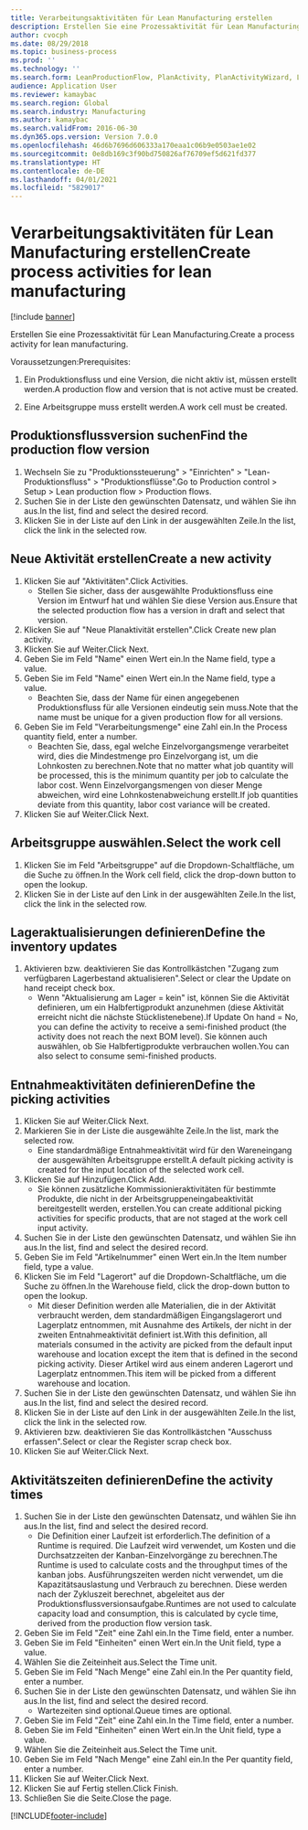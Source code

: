 ```yaml
---
title: Verarbeitungsaktivitäten für Lean Manufacturing erstellen
description: Erstellen Sie eine Prozessaktivität für Lean Manufacturing.
author: cvocph
ms.date: 08/29/2018
ms.topic: business-process
ms.prod: ''
ms.technology: ''
ms.search.form: LeanProductionFlow, PlanActivity, PlanActivityWizard, LeanWorkCellLookup, InventLocationIdLookup, PlanActivityDetails, KanbanJobPickingListPart
audience: Application User
ms.reviewer: kamaybac
ms.search.region: Global
ms.search.industry: Manufacturing
ms.author: kamaybac
ms.search.validFrom: 2016-06-30
ms.dyn365.ops.version: Version 7.0.0
ms.openlocfilehash: 46d6b7696d606333a170eaa1c06b9e0503ae1e02
ms.sourcegitcommit: 0e8db169c3f90bd750826af76709ef5d621fd377
ms.translationtype: HT
ms.contentlocale: de-DE
ms.lasthandoff: 04/01/2021
ms.locfileid: "5829017"
---
```

# <a name="create-process-activities-for-lean-manufacturing"></a><span data-ttu-id="a06de-103">Verarbeitungsaktivitäten für Lean Manufacturing erstellen</span><span class="sxs-lookup"><span data-stu-id="a06de-103">Create process activities for lean manufacturing</span></span>

[!include [banner](../../includes/banner.md)]

<span data-ttu-id="a06de-104">Erstellen Sie eine Prozessaktivität für Lean Manufacturing.</span><span class="sxs-lookup"><span data-stu-id="a06de-104">Create a process activity for lean manufacturing.</span></span> 

<span data-ttu-id="a06de-105">Voraussetzungen:</span><span class="sxs-lookup"><span data-stu-id="a06de-105">Prerequisites:</span></span> 

1. <span data-ttu-id="a06de-106">Ein Produktionsfluss und eine Version, die nicht aktiv ist, müssen erstellt werden.</span><span class="sxs-lookup"><span data-stu-id="a06de-106">A production flow and version that is not active must be created.</span></span>

2. <span data-ttu-id="a06de-107">Eine Arbeitsgruppe muss erstellt werden.</span><span class="sxs-lookup"><span data-stu-id="a06de-107">A work cell must be created.</span></span>


## <a name="find-the-production-flow-version"></a><span data-ttu-id="a06de-108">Produktionsflussversion suchen</span><span class="sxs-lookup"><span data-stu-id="a06de-108">Find the production flow version</span></span>
1. <span data-ttu-id="a06de-109">Wechseln Sie zu "Produktionssteuerung" > "Einrichten" > "Lean-Produktionsfluss" > "Produktionsflüsse".</span><span class="sxs-lookup"><span data-stu-id="a06de-109">Go to Production control > Setup > Lean production flow > Production flows.</span></span>
2. <span data-ttu-id="a06de-110">Suchen Sie in der Liste den gewünschten Datensatz, und wählen Sie ihn aus.</span><span class="sxs-lookup"><span data-stu-id="a06de-110">In the list, find and select the desired record.</span></span>
3. <span data-ttu-id="a06de-111">Klicken Sie in der Liste auf den Link in der ausgewählten Zeile.</span><span class="sxs-lookup"><span data-stu-id="a06de-111">In the list, click the link in the selected row.</span></span>

## <a name="create-a-new-activity"></a><span data-ttu-id="a06de-112">Neue Aktivität erstellen</span><span class="sxs-lookup"><span data-stu-id="a06de-112">Create a new activity</span></span>
1. <span data-ttu-id="a06de-113">Klicken Sie auf "Aktivitäten".</span><span class="sxs-lookup"><span data-stu-id="a06de-113">Click Activities.</span></span>
    * <span data-ttu-id="a06de-114">Stellen Sie sicher, dass der ausgewählte Produktionsfluss eine Version im Entwurf hat und wählen Sie diese Version aus.</span><span class="sxs-lookup"><span data-stu-id="a06de-114">Ensure that the selected production flow has a version in draft and select that version.</span></span>  
2. <span data-ttu-id="a06de-115">Klicken Sie auf "Neue Planaktivität erstellen".</span><span class="sxs-lookup"><span data-stu-id="a06de-115">Click Create new plan activity.</span></span>
3. <span data-ttu-id="a06de-116">Klicken Sie auf Weiter.</span><span class="sxs-lookup"><span data-stu-id="a06de-116">Click Next.</span></span>
4. <span data-ttu-id="a06de-117">Geben Sie im Feld "Name" einen Wert ein.</span><span class="sxs-lookup"><span data-stu-id="a06de-117">In the Name field, type a value.</span></span>
5. <span data-ttu-id="a06de-118">Geben Sie im Feld "Name" einen Wert ein.</span><span class="sxs-lookup"><span data-stu-id="a06de-118">In the Name field, type a value.</span></span>
    * <span data-ttu-id="a06de-119">Beachten Sie, dass der Name für einen angegebenen Produktionsfluss für alle Versionen eindeutig sein muss.</span><span class="sxs-lookup"><span data-stu-id="a06de-119">Note that the name must be unique for a given production flow for all versions.</span></span>  
6. <span data-ttu-id="a06de-120">Geben Sie im Feld "Verarbeitungsmenge" eine Zahl ein.</span><span class="sxs-lookup"><span data-stu-id="a06de-120">In the Process quantity field, enter a number.</span></span>
    * <span data-ttu-id="a06de-121">Beachten Sie, dass, egal welche Einzelvorgangsmenge verarbeitet wird, dies die Mindestmenge pro Einzelvorgang ist, um die Lohnkosten zu berechnen.</span><span class="sxs-lookup"><span data-stu-id="a06de-121">Note that no matter what job quantity will be processed, this is the minimum quantity per job to calculate the labor cost.</span></span> <span data-ttu-id="a06de-122">Wenn Einzelvorgangsmengen von dieser Menge abweichen, wird eine Lohnkostenabweichung erstellt.</span><span class="sxs-lookup"><span data-stu-id="a06de-122">If job quantities deviate from this quantity, labor cost variance will be created.</span></span>  
7. <span data-ttu-id="a06de-123">Klicken Sie auf Weiter.</span><span class="sxs-lookup"><span data-stu-id="a06de-123">Click Next.</span></span>

## <a name="select-the-work-cell"></a><span data-ttu-id="a06de-124">Arbeitsgruppe auswählen.</span><span class="sxs-lookup"><span data-stu-id="a06de-124">Select the work cell</span></span>
1. <span data-ttu-id="a06de-125">Klicken Sie im Feld "Arbeitsgruppe" auf die Dropdown-Schaltfläche, um die Suche zu öffnen.</span><span class="sxs-lookup"><span data-stu-id="a06de-125">In the Work cell field, click the drop-down button to open the lookup.</span></span>
2. <span data-ttu-id="a06de-126">Klicken Sie in der Liste auf den Link in der ausgewählten Zeile.</span><span class="sxs-lookup"><span data-stu-id="a06de-126">In the list, click the link in the selected row.</span></span>

## <a name="define-the-inventory-updates"></a><span data-ttu-id="a06de-127">Lageraktualisierungen definieren</span><span class="sxs-lookup"><span data-stu-id="a06de-127">Define the inventory updates</span></span>
1. <span data-ttu-id="a06de-128">Aktivieren bzw. deaktivieren Sie das Kontrollkästchen "Zugang zum verfügbaren Lagerbestand aktualisieren".</span><span class="sxs-lookup"><span data-stu-id="a06de-128">Select or clear the Update on hand receipt check box.</span></span>
    * <span data-ttu-id="a06de-129">Wenn "Aktualisierung am Lager = kein" ist, können Sie die Aktivität definieren, um ein Halbfertigprodukt anzunehmen (diese Aktivität erreicht nicht die nächste Stücklistenebene).</span><span class="sxs-lookup"><span data-stu-id="a06de-129">If Update On hand = No, you can define the activity to receive a semi-finished product (the activity does not reach the next BOM level).</span></span>    <span data-ttu-id="a06de-130">Sie können auch auswählen, ob Sie Halbfertigprodukte verbrauchen wollen.</span><span class="sxs-lookup"><span data-stu-id="a06de-130">You can also select to consume semi-finished products.</span></span>  

## <a name="define-the-picking-activities"></a><span data-ttu-id="a06de-131">Entnahmeaktivitäten definieren</span><span class="sxs-lookup"><span data-stu-id="a06de-131">Define the picking activities</span></span>
1. <span data-ttu-id="a06de-132">Klicken Sie auf Weiter.</span><span class="sxs-lookup"><span data-stu-id="a06de-132">Click Next.</span></span>
2. <span data-ttu-id="a06de-133">Markieren Sie in der Liste die ausgewählte Zeile.</span><span class="sxs-lookup"><span data-stu-id="a06de-133">In the list, mark the selected row.</span></span>
    * <span data-ttu-id="a06de-134">Eine standardmäßige Entnahmeaktivität wird für den Wareneingang der ausgewählten Arbeitsgruppe erstellt.</span><span class="sxs-lookup"><span data-stu-id="a06de-134">A default picking activity is created for the input location of the selected work cell.</span></span>  
3. <span data-ttu-id="a06de-135">Klicken Sie auf Hinzufügen.</span><span class="sxs-lookup"><span data-stu-id="a06de-135">Click Add.</span></span>
    * <span data-ttu-id="a06de-136">Sie können zusätzliche Kommissionieraktivitäten für bestimmte Produkte, die nicht in der Arbeitsgruppeneingabeaktivität bereitgestellt werden, erstellen.</span><span class="sxs-lookup"><span data-stu-id="a06de-136">You can create additional picking activities for specific products, that are not staged at the work cell input activity.</span></span>  
4. <span data-ttu-id="a06de-137">Suchen Sie in der Liste den gewünschten Datensatz, und wählen Sie ihn aus.</span><span class="sxs-lookup"><span data-stu-id="a06de-137">In the list, find and select the desired record.</span></span>
5. <span data-ttu-id="a06de-138">Geben Sie im Feld "Artikelnummer" einen Wert ein.</span><span class="sxs-lookup"><span data-stu-id="a06de-138">In the Item number field, type a value.</span></span>
6. <span data-ttu-id="a06de-139">Klicken Sie im Feld "Lagerort" auf die Dropdown-Schaltfläche, um die Suche zu öffnen.</span><span class="sxs-lookup"><span data-stu-id="a06de-139">In the Warehouse field, click the drop-down button to open the lookup.</span></span>
    * <span data-ttu-id="a06de-140">Mit dieser Definition werden alle Materialien, die in der Aktivität verbraucht werden, dem standardmäßigen Eingangslagerort und Lagerplatz entnommen, mit Ausnahme des Artikels, der nicht in der zweiten Entnahmeaktivität definiert ist.</span><span class="sxs-lookup"><span data-stu-id="a06de-140">With this definition, all materials consumed in the activity are picked from the default input warehouse and location except the item that is defined in the second picking activity.</span></span> <span data-ttu-id="a06de-141">Dieser Artikel wird aus einem anderen Lagerort und Lagerplatz entnommen.</span><span class="sxs-lookup"><span data-stu-id="a06de-141">This item will be picked from a different warehouse and location.</span></span>  
7. <span data-ttu-id="a06de-142">Suchen Sie in der Liste den gewünschten Datensatz, und wählen Sie ihn aus.</span><span class="sxs-lookup"><span data-stu-id="a06de-142">In the list, find and select the desired record.</span></span>
8. <span data-ttu-id="a06de-143">Klicken Sie in der Liste auf den Link in der ausgewählten Zeile.</span><span class="sxs-lookup"><span data-stu-id="a06de-143">In the list, click the link in the selected row.</span></span>
9. <span data-ttu-id="a06de-144">Aktivieren bzw. deaktivieren Sie das Kontrollkästchen "Ausschuss erfassen".</span><span class="sxs-lookup"><span data-stu-id="a06de-144">Select or clear the Register scrap check box.</span></span>
10. <span data-ttu-id="a06de-145">Klicken Sie auf Weiter.</span><span class="sxs-lookup"><span data-stu-id="a06de-145">Click Next.</span></span>

## <a name="define-the-activity-times"></a><span data-ttu-id="a06de-146">Aktivitätszeiten definieren</span><span class="sxs-lookup"><span data-stu-id="a06de-146">Define the activity times</span></span>
1. <span data-ttu-id="a06de-147">Suchen Sie in der Liste den gewünschten Datensatz, und wählen Sie ihn aus.</span><span class="sxs-lookup"><span data-stu-id="a06de-147">In the list, find and select the desired record.</span></span>
    * <span data-ttu-id="a06de-148">Die Definition einer Laufzeit ist erforderlich.</span><span class="sxs-lookup"><span data-stu-id="a06de-148">The definition of a Runtime is required.</span></span> <span data-ttu-id="a06de-149">Die Laufzeit wird verwendet, um Kosten und die Durchsatzzeiten der Kanban-Einzelvorgänge zu berechnen.</span><span class="sxs-lookup"><span data-stu-id="a06de-149">The Runtime is used to calculate costs and the throughput times of the kanban jobs.</span></span> <span data-ttu-id="a06de-150">Ausführungszeiten werden nicht verwendet, um die Kapazitätsauslastung und Verbrauch zu berechnen. Diese werden nach der Zykluszeit berechnet, abgeleitet aus der Produktionsflussversionsaufgabe.</span><span class="sxs-lookup"><span data-stu-id="a06de-150">Runtimes are not used to calculate capacity load and consumption, this is calculated by cycle time, derived from the production flow version task.</span></span>  
2. <span data-ttu-id="a06de-151">Geben Sie im Feld "Zeit" eine Zahl ein.</span><span class="sxs-lookup"><span data-stu-id="a06de-151">In the Time field, enter a number.</span></span>
3. <span data-ttu-id="a06de-152">Geben Sie im Feld "Einheiten" einen Wert ein.</span><span class="sxs-lookup"><span data-stu-id="a06de-152">In the Unit field, type a value.</span></span>
4. <span data-ttu-id="a06de-153">Wählen Sie die Zeiteinheit aus.</span><span class="sxs-lookup"><span data-stu-id="a06de-153">Select the Time unit.</span></span>
5. <span data-ttu-id="a06de-154">Geben Sie im Feld "Nach Menge" eine Zahl ein.</span><span class="sxs-lookup"><span data-stu-id="a06de-154">In the Per quantity field, enter a number.</span></span>
6. <span data-ttu-id="a06de-155">Suchen Sie in der Liste den gewünschten Datensatz, und wählen Sie ihn aus.</span><span class="sxs-lookup"><span data-stu-id="a06de-155">In the list, find and select the desired record.</span></span>
    * <span data-ttu-id="a06de-156">Wartezeiten sind optional.</span><span class="sxs-lookup"><span data-stu-id="a06de-156">Queue times are optional.</span></span>  
7. <span data-ttu-id="a06de-157">Geben Sie im Feld "Zeit" eine Zahl ein.</span><span class="sxs-lookup"><span data-stu-id="a06de-157">In the Time field, enter a number.</span></span>
8. <span data-ttu-id="a06de-158">Geben Sie im Feld "Einheiten" einen Wert ein.</span><span class="sxs-lookup"><span data-stu-id="a06de-158">In the Unit field, type a value.</span></span>
9. <span data-ttu-id="a06de-159">Wählen Sie die Zeiteinheit aus.</span><span class="sxs-lookup"><span data-stu-id="a06de-159">Select the Time unit.</span></span>
10. <span data-ttu-id="a06de-160">Geben Sie im Feld "Nach Menge" eine Zahl ein.</span><span class="sxs-lookup"><span data-stu-id="a06de-160">In the Per quantity field, enter a number.</span></span>
11. <span data-ttu-id="a06de-161">Klicken Sie auf Weiter.</span><span class="sxs-lookup"><span data-stu-id="a06de-161">Click Next.</span></span>
12. <span data-ttu-id="a06de-162">Klicken Sie auf Fertig stellen.</span><span class="sxs-lookup"><span data-stu-id="a06de-162">Click Finish.</span></span>
13. <span data-ttu-id="a06de-163">Schließen Sie die Seite.</span><span class="sxs-lookup"><span data-stu-id="a06de-163">Close the page.</span></span>



[!INCLUDE[footer-include](../../../includes/footer-banner.md)]